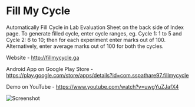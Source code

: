 # Fill My Cycle
Automatically Fill Cycle in Lab Evaluation Sheet on the back side of Index page. To generate filled cycle, enter cycle ranges, eg. Cycle 1: 1 to 5 and Cycle 2: 6 to 10; then for each experiment enter marks out of 100. Alternatively, enter average marks out of 100 for both the cycles.

Website - <a href="http://fillmycycle.ga" target="_blank">http://fillmycycle.ga</a>

Android App on Google Play Store - <a href="https://play.google.com/store/apps/details?id=com.sspathare97.fillmycycle" target="_blank">https://play.google.com/store/apps/details?id=com.sspathare97.fillmycycle</a>

Demo on YouTube - <a href="https://www.youtube.com/watch?v=uwgYuZJafX4" target="_blank">https://www.youtube.com/watch?v=uwgYuZJafX4</a>

<img src="https://gateway.ipfs.io/ipfs/bafkreihvjjs5snev7axv76o3z26v4ded73qvykb6xmidkhvfobz7m5xdge" alt="Screenshot" title="Screenshot">


